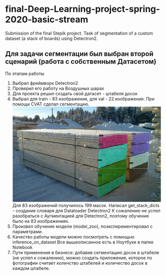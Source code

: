 # final-Deep-Learning-project-spring-2020-basic-stream
Submission of the final Stepik project. Task of segmentation of a custom dataset (a stack of boards) using Detectron2.

## Для задачи сегментации был выбран второй сценарий (работа с собственным Датасетом)
По этапам работы
1. Выбрал фреймворк Detectron2
2. Проверил его работу на Воздушных шарах
3. Для проекта решил создать свой датасет - штабеля досок
4. Выбрал для train - 83 изображения, для val - 22 изображения. При помощи CVAT сделал сегментацию.
![alt text](https://github.com/nik150271/final-Deep-Learning-project-spring-2020-basic-stream/blob/master/Img/stack-segmentation.jpg)
Для 83 изображений получилось 199 масок.
Написал get_stack_dicts - создание словаря для Dataloader Detectron2
К сожалению не успел разобраться с Аугментацией для Detectron2, поэтому обучение было на 83 изображениях.
5. Произвел обучение модели (model_zoo), поэксперементировал с параметрами.
6. Качество работы модели можно посмотреть с помощью inference_on_dataset
Все вышеописанное есть в Ноутбуке в папке Notebook
7. Пути применения в бизнесе: добавив сегментацию досок в штабеле (не успел к сожалению), можно создать приложение, которое по фотографии считает количство штабелей и количество досок в каждом штабеле.
